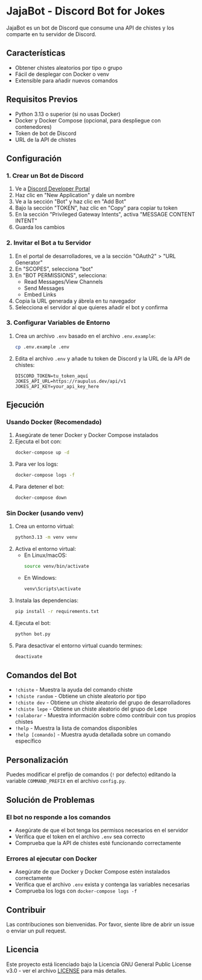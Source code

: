 # JajaBot - Discord Bot for Jokes

JajaBot es un bot de Discord que consume una API de chistes y los comparte en tu servidor de Discord.

## Características

- Obtener chistes aleatorios por tipo o grupo
- Fácil de desplegar con Docker o venv
- Extensible para añadir nuevos comandos

## Requisitos Previos

- Python 3.13 o superior (si no usas Docker)
- Docker y Docker Compose (opcional, para despliegue con contenedores)
- Token de bot de Discord
- URL de la API de chistes

## Configuración

### 1. Crear un Bot de Discord

1. Ve a [Discord Developer Portal](https://discord.com/developers/applications)
2. Haz clic en "New Application" y dale un nombre
3. Ve a la sección "Bot" y haz clic en "Add Bot"
4. Bajo la sección "TOKEN", haz clic en "Copy" para copiar tu token
5. En la sección "Privileged Gateway Intents", activa "MESSAGE CONTENT INTENT"
6. Guarda los cambios

### 2. Invitar el Bot a tu Servidor

1. En el portal de desarrolladores, ve a la sección "OAuth2" > "URL Generator"
2. En "SCOPES", selecciona "bot"
3. En "BOT PERMISSIONS", selecciona:
   - Read Messages/View Channels
   - Send Messages
   - Embed Links
4. Copia la URL generada y ábrela en tu navegador
5. Selecciona el servidor al que quieres añadir el bot y confirma

### 3. Configurar Variables de Entorno

1. Crea un archivo `.env` basado en el archivo `.env.example`:
   ```bash
   cp .env.example .env
   ```
2. Edita el archivo `.env` y añade tu token de Discord y la URL de la API de chistes:
   ```
   DISCORD_TOKEN=tu_token_aquí
   JOKES_API_URL=https://raupulus.dev/api/v1
   JOKES_API_KEY=your_api_key_here
   ```

## Ejecución

### Usando Docker (Recomendado)

1. Asegúrate de tener Docker y Docker Compose instalados
2. Ejecuta el bot con:
   ```bash
   docker-compose up -d
   ```
3. Para ver los logs:
   ```bash
   docker-compose logs -f
   ```
4. Para detener el bot:
   ```bash
   docker-compose down
   ```

### Sin Docker (usando venv)

1. Crea un entorno virtual:
   ```bash
   python3.13 -m venv venv
   ```
2. Activa el entorno virtual:
   - En Linux/macOS:
     ```bash
     source venv/bin/activate
     ```
   - En Windows:
     ```bash
     venv\Scripts\activate
     ```
3. Instala las dependencias:
   ```bash
   pip install -r requirements.txt
   ```
4. Ejecuta el bot:
   ```bash
   python bot.py
   ```
5. Para desactivar el entorno virtual cuando termines:
   ```bash
   deactivate
   ```

## Comandos del Bot

- `!chiste` - Muestra la ayuda del comando chiste
- `!chiste random` - Obtiene un chiste aleatorio por tipo
- `!chiste dev` - Obtiene un chiste aleatorio del grupo de desarrolladores
- `!chiste lepe` - Obtiene un chiste aleatorio del grupo de Lepe
- `!colaborar` - Muestra información sobre cómo contribuir con tus propios chistes
- `!help` - Muestra la lista de comandos disponibles
- `!help [comando]` - Muestra ayuda detallada sobre un comando específico

## Personalización

Puedes modificar el prefijo de comandos (`!` por defecto) editando la variable `COMMAND_PREFIX` en el archivo `config.py`.

## Solución de Problemas

### El bot no responde a los comandos
- Asegúrate de que el bot tenga los permisos necesarios en el servidor
- Verifica que el token en el archivo `.env` sea correcto
- Comprueba que la API de chistes esté funcionando correctamente

### Errores al ejecutar con Docker
- Asegúrate de que Docker y Docker Compose estén instalados correctamente
- Verifica que el archivo `.env` exista y contenga las variables necesarias
- Comprueba los logs con `docker-compose logs -f`

## Contribuir

Las contribuciones son bienvenidas. Por favor, siente libre de abrir un issue o enviar un pull request.

## Licencia

Este proyecto está licenciado bajo la Licencia GNU General Public License v3.0 - ver el archivo [LICENSE](LICENSE) para más detalles.
